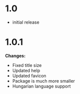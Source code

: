 # 1.0

* initial release

# 1.0.1

<strong>Changes:</strong>
<ul>
<li>Fixed title size</li>
<li>Updated help</li>
<li>Updated favicon</li>
<li>Package is much more smaller</li>
<li>Hungarian language support</li>
</ul>